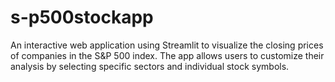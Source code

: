 # s-p500stockapp
An interactive web application using Streamlit to visualize the closing prices of companies in the S&amp;P 500 index. The app allows users to customize their analysis by selecting specific sectors and individual stock symbols.
